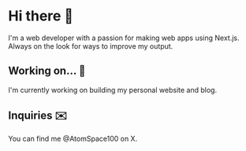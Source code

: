 # Hi there 👀
I'm a web developer with a passion for making web apps using Next.js. Always on the look for ways to improve my output.
## Working on... 🚀
I'm currently working on building my personal website and blog.
## Inquiries ✉️
You can find me @AtomSpace100 on X.
